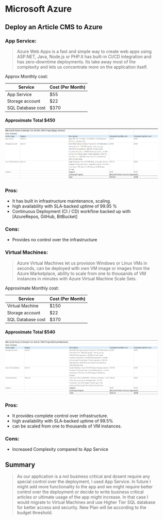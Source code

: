 # Microsoft Azure
## Deploy an Article CMS to Azure

### App Service:
>Azure Web Apps is a fast and simple way to create web apps using ASP.NET, Java, Node.js or PHP.It has built-in CI/CD integration and has zero-downtime deployments. Its take away most of the complexity and lets us concentrate more on the application itself.

Approx Monthly cost:

| Service | Cost (Per Month)|
| ------ | ------ |
| App Service | $55 |
|Storage account | $22|
|SQL Database cost | $370|
#### Approximate Total $450
![N|Solid](https://github.com/ganeshpop/UdacityCMSProject/blob/master/App%20Service%20Cost.PNG?raw=true)
### Pros:
- It has built in infrastructure maintenance, scaling.
- high availability with SLA-backed uptime of 99.95 %
- Continuous Deployment (CI / CD) workflow backed up with [AzureRepos, GitHub, BitBucket]
### Cons:
- Provides no control over the infrastructure 

### Virtual Machines:
>Azure Virtual Machines let us provision Windows or Linux VMs in seconds, can be deployed with own VM image or images from the Azure Marketplace, ability to scale from one to thousands of VM instances in minutes with Azure Virtual Machine Scale Sets.

Approximate Monthly cost:

| Service | Cost (Per Month)|
| ------ | ------ |
| Virtual Machine | $150 |
|Storage account | $22|
|SQL Database cost | $370|
#### Approximate Total $540
![N|Solid](https://github.com/ganeshpop/UdacityCMSProject/blob/master/Virtual%20Machine%20Cost.PNG?raw=true)
### Pros:
- It provides complete control over infrastructure.
- high availability with SLA-backed uptime of 99.5%
- can be scaled from one to thousands of VM instances.
### Cons:
- Increased Complexity compared to App Service

## Summary
>As our application is a not business critical and dosent require any special control over the deployment, I used App Service.
In future I might add more functionality to the app and we might require better control over the deployment or decide to write business critical articles or ultimate usage of the app might increase.
>In that case I would migrate to Virtual Machines and use Higher Tier SQL database for better access and security. New Plan will be according to the budget threshold.


